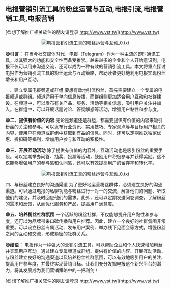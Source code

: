 ## **电报营销引流工具的粉丝运营与互动,电报引流,电报营销工具,电报营销**

[😍想了解推广相关软件的朋友请登录 http://www.vst.tw](http://www.vst.tw)

 <center><img src="https://vst.tw/MP4/tuiguang/png/0.png" alt="电报营销引流工具的粉丝运营与互动_0.txt"></center>

**😄引言：**
在当今社交媒体时代，电报（Telegram）作为一种主流的即时通讯工具，以其强大的功能和安全性而备受推崇。越来越多的企业和个人开始意识到，电报不仅可以用来沟通交流，还可以成为一种有效的营销引流工具。本文将重点探讨电报作为营销引流工具的粉丝运营与互动策略，帮助读者更好地利用电报实现粉丝增长和用户互动。

一、建立专属电报频道或群组
要想有效地引流粉丝，首先需要建立一个专属的电报频道或群组。频道适用于单向信息传播，而群组则更加适合用户互动和社群建设。在频道中，可以发布有关产品、服务、活动等相关信息，吸引用户关注并加入。在群组中，可以开展话题讨论、答疑解惑等活动，增强用户黏性和参与度。

**😄二、提供有价值的内容**
无论是频道还是群组，都需要提供有价值的内容来吸引粉丝的关注和参与。可以发布行业资讯、实用技巧、专家观点等与目标用户相关的内容，使用户在频道或群组中获取到有益的信息。同时，还可以定期推送独家优惠、折扣码等福利，增加用户参与和互动的积极性。

**😄三、开展互动活动**
除了提供有价值的内容外，互动活动也是吸引粉丝的重要手段。可以定期举办问答、抽奖、投票等活动，鼓励用户积极参与并获得奖励。这不仅能够增强用户的参与感和认同感，还可以有效提高用户的留存率和转化率。

 <center><img src="https://vst.tw/MP4/tuiguang/png/4.png" alt="电报营销引流工具的粉丝运营与互动_0.txt"></center>

四、与粉丝建立良好的沟通渠道
为了更好地运营粉丝群体，必须建立良好的沟通渠道。可以通过电报的私聊功能与粉丝进行一对一的交流，解答他们的问题、听取他们的建议，并及时回应他们的需求。此外，还可以定期发送问卷调查，了解粉丝的需求和反馈，从而优化服务和产品，提高用户满意度。

**😄五、培养粉丝社群氛围**
一个活跃的粉丝社群，不仅能够提升用户黏性和参与度，还可以为品牌带来口碑传播和用户推荐。因此，建立一个良好的社群氛围非常重要。可以设立粉丝专属活动、发布用户案例、举办线下见面会等方式，增强粉丝之间的互动和交流，形成紧密的社群关系。

**😄结语：**
电报作为一种强大的营销引流工具，可以帮助企业和个人快速增加粉丝并实现用户互动。通过建立专属频道或群组、提供有价值的内容、开展互动活动、与粉丝建立良好的沟通渠道以及培养粉丝社群氛围，可以有效地吸引用户的关注、提高用户参与度，并最终实现营销目标。让我们充分发掘电报这个新兴平台的潜力，将其发展成为我们营销策略中的一把利剑！

[😍想了解推广相关软件的朋友请登录 http://www.vst.tw](http://www.vst.tw)



